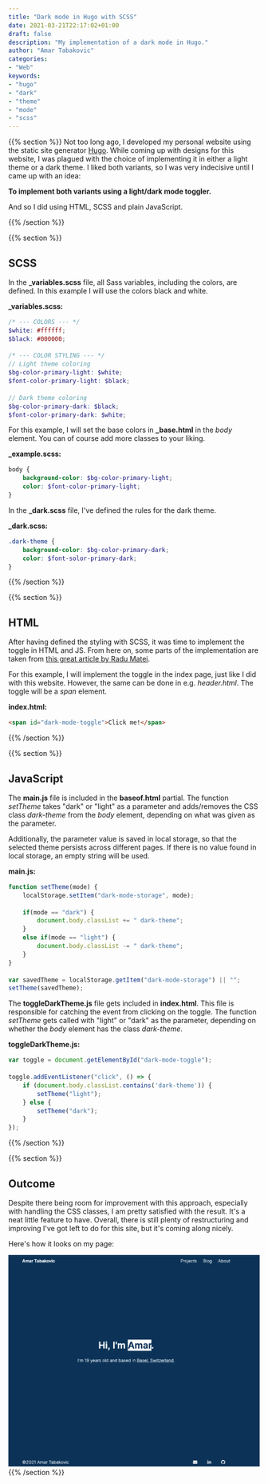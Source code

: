 ```yaml
---
title: "Dark mode in Hugo with SCSS"
date: 2021-03-21T22:17:02+01:00
draft: false
description: "My implementation of a dark mode in Hugo."
author: "Amar Tabakovic"
categories: 
- "Web"
keywords:
- "hugo"
- "dark"
- "theme"
- "mode"
- "scss"
---
```

{{% section %}}
Not too long ago, I developed my personal website using the static site generator [Hugo](https://gohugo.io/). While coming up with designs for this website, I was plagued with the choice of implementing it in either a light theme or a dark theme. I liked both variants, so I was very indecisive until I came up with an idea: 

**To implement both variants using a light/dark mode toggler.**

And so I did using HTML, SCSS and plain JavaScript.

{{% /section %}}

{{% section %}}

## SCSS

In the **_variables.scss** file, all Sass variables, including the colors, are defined. In this example I will use the colors black and white.

**_variables.scss:**

```scss
/* --- COLORS --- */
$white: #ffffff;
$black: #000000;

/* --- COLOR STYLING --- */
// Light theme coloring
$bg-color-primary-light: $white;
$font-color-primary-light: $black;

// Dark theme coloring
$bg-color-primary-dark: $black;
$font-color-primary-dark: $white;
```

For this example, I will set the base colors in **_base.html** in the *body* element. You can of course add more classes to your liking.

**_example.scss:**

```scss
body {
    background-color: $bg-color-primary-light;
    color: $font-color-primary-light;
}
```

In the **_dark.scss** file, I've defined the rules for the dark theme.

**_dark.scss:**

```scss
.dark-theme {
    background-color: $bg-color-primary-dark;
    color: $font-solor-primary-dark;
}
```

{{% /section %}}

{{% section %}}
## HTML
After having defined the styling with SCSS, it was time to implement the toggle in HTML and JS. From here on, some parts of the implementation are taken from [this great article by Radu Matei](https://radu-matei.com/blog/dark-mode/).

For this example, I will implement the toggle in the index page, just like I did with this website. However, the same can be done in e.g. *header.html*. The toggle will be a *span* element.

**index.html:**

```html
<span id="dark-mode-toggle">Click me!</span>
```
{{% /section %}}

{{% section %}}
## JavaScript

The **main.js** file is included in the **baseof.html** partial. The function *setTheme* takes "dark" or "light" as a parameter and adds/removes the CSS class *dark-theme* from the *body* element, depending on what was given as the parameter. 

Additionally, the parameter value is saved in local storage, so that the selected theme persists across different pages. If there is no value found in local storage, an empty string will be used.

**main.js:**

```javascript
function setTheme(mode) {
    localStorage.setItem("dark-mode-storage", mode);

    if(mode == "dark") {
        document.body.classList += " dark-theme";
    }
    else if(mode == "light") {
        document.body.classList -= " dark-theme";
    }
}

var savedTheme = localStorage.getItem("dark-mode-storage") || "";
setTheme(savedTheme);
```

The **toggleDarkTheme.js** file gets included in **index.html**. This file is responsible for catching the event from clicking on the toggle. The function *setTheme* gets called with "light" or "dark" as the parameter, depending on whether the *body* element has the class *dark-theme*.

**toggleDarkTheme.js:**

```javascript
var toggle = document.getElementById("dark-mode-toggle");

toggle.addEventListener("click", () => {
    if (document.body.classList.contains('dark-theme')) {
        setTheme("light");
    } else {
        setTheme("dark");
    }
});
```

{{% /section %}}

{{% section %}}
## Outcome

Despite there being room for improvement with this approach, especially with handling the CSS classes, I am pretty satisfied with the result. It's a neat little feature to have. Overall, there is still plenty of restructuring and improving I've got left to do for this site, but it's coming along nicely.

Here's how it looks on my page:

![My site](imgs/amar-site-dark.gif)
{{% /section %}}



